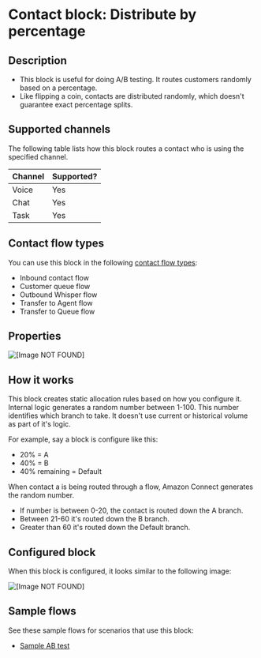 # Contact block: Distribute by percentage<a name="distribute-by-percentage"></a>

## Description<a name="distribute-by-percentage-description"></a>
+ This block is useful for doing A/B testing\. It routes customers randomly based on a percentage\.
+ Like flipping a coin, contacts are distributed randomly, which doesn't guarantee exact percentage splits\.

## Supported channels<a name="distribute-by-percentage-channels"></a>

The following table lists how this block routes a contact who is using the specified channel\. 


| Channel | Supported? | 
| --- | --- | 
| Voice | Yes | 
| Chat | Yes | 
| Task | Yes | 

## Contact flow types<a name="distribute-by-percentage-types"></a>

You can use this block in the following [contact flow types](create-contact-flow.md#contact-flow-types):
+ Inbound contact flow
+ Customer queue flow
+ Outbound Whisper flow
+ Transfer to Agent flow
+ Transfer to Queue flow

## Properties<a name="distribute-by-percentage-properties"></a>

![\[Image NOT FOUND\]](http://docs.aws.amazon.com/connect/latest/adminguide/images/distribute-by-percentage-properties.png)

## How it works<a name="distribute-by-percentage-works"></a>

This block creates static allocation rules based on how you configure it\. Internal logic generates a random number between 1\-100\. This number identifies which branch to take\. It doesn't use current or historical volume as part of it's logic\.

For example, say a block is configure like this:
+ 20% = A
+ 40% = B
+ 40% remaining = Default

When contact a is being routed through a flow, Amazon Connect generates the random number\. 
+ If number is between 0\-20, the contact is routed down the A branch\.
+ Between 21\-60 it's routed down the B branch\.
+ Greater than 60 it's routed down the Default branch\.

## Configured block<a name="distribute-by-percentage-configured"></a>

When this block is configured, it looks similar to the following image:

![\[Image NOT FOUND\]](http://docs.aws.amazon.com/connect/latest/adminguide/images/distribute-by-percentage-configured.png)

## Sample flows<a name="distribute-by-percentage-samples"></a>

See these sample flows for scenarios that use this block:
+ [Sample AB test](sample-ab-test.md)